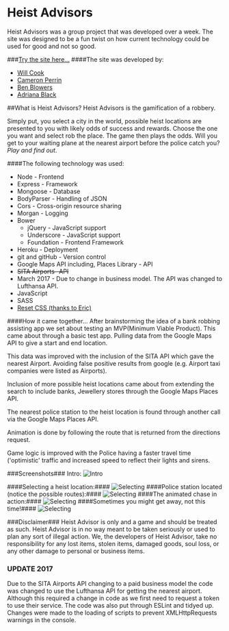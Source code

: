 # Heist Advisors
Heist Advisors was a group project that was developed over a week. The site was designed to be a fun twist on how current technology could be used for good and not so good.



###[Try the site here...](http://heist-advisors.herokuapp.com/)
####The site was developed by:

* [Will Cook](https://github.com/willcook4)
* [Cameron Perrin](https://github.com/CameronPerrin)
* [Ben Blowers](https://github.com/Ezarai)
* [Adriana Black](https://github.com/alfredoblack)

##What is Heist Advisors?
Heist Advisors is the gamification of a robbery.

Simply put, you select a city in the world, possible heist locations are presented to you with likely odds of success and rewards. Choose the one you want and select rob the place. The game then plays the odds. Will you get to your waiting plane at the nearest airport before the police catch you? *Play and find out*.


####The following technology was used:

* Node - Frontend
* Express - Framework
* Mongoose - Database
* BodyParser - Handling of JSON
* Cors - Cross-origin resource sharing
* Morgan - Logging
* Bower
  * jQuery - JavaScript support
  * Underscore - JavaScript support
  * Foundation - Frontend Framework
* Heroku - Deployment
* git and gitHub - Version control
* Google Maps API including, Places Library - API
* <del>SITA Airports- API</del>
* March 2017 - Due to change in business model. The API was changed to Lufthansa API. 
* JavaScript
* SASS
* [Reset CSS (thanks to Eric)](http://meyerweb.com/eric/tools/css/reset/)

####How it came together...
After brainstorming the idea of a bank robbing assisting app we set about testing an MVP(Minimum Viable Product). This came about through a basic test app. Pulling data from the Google Maps API to give a start and end location.

This data was improved with the inclusion of the SITA API which gave the nearest Airport. Avoiding false positive results from google (e.g. Airport taxi companies were listed as Airports).

Inclusion of more possible heist locations came about from extending the search to include banks, Jewellery stores through the Google Maps Places API.

The nearest police station to the heist location is found through another call via the Google Maps Places API.

Animation is done by following the route that is returned from the directions request.

Game logic is improved with the Police having a faster travel time ('optimistic' traffic and increased speed to reflect their lights and sirens.

###Screenshots###
Intro:
![Intro](https://s3-eu-west-1.amazonaws.com/heistapp/intro.png)

####Selecting a heist location:####
![Selecting](https://s3-eu-west-1.amazonaws.com/heistapp/1.png)
####Police station located (notice the possible routes):####
![Selecting](https://s3-eu-west-1.amazonaws.com/heistapp/2.png)
####The animated chase in action:####
![Selecting](https://s3-eu-west-1.amazonaws.com/heistapp/3.png)
####Sometimes you might get away, not this time!####
![Selecting](https://s3-eu-west-1.amazonaws.com/heistapp/4.png)

###Disclaimer###
Heist Advisor is only and a game and should be treated as such. Heist Advisor is in no way meant to be taken seriously or used to plan any sort of illegal action. We, the developers of Heist Advisor, take no responsibility for any lost items, stolen items, damaged goods, soul loss, or any other damage to personal or business items.

### UPDATE 2017
Due to the SITA Airports API changing to a paid business model the code was changed to use the Lufthansa API for getting the nearest airport. Although this required a change in code as we first need to request a token to use their service.
The code was also put through ESLint and tidyed up. Changes were made to the loading of scripts to prevent XMLHttpRequests warnings in the console. 